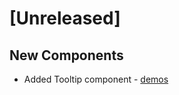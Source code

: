 # [Unreleased]

## New Components

- Added Tooltip component - [demos](http://ej2.syncfusion.com/demos/#/tooltip/default.html)